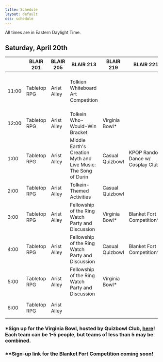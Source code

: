 ```yaml
---
title: Schedule
layout: default
css: schedule
---
```


<!-- Thanks for the HTML export google sheets! -->

<!--# Schedule of Events
## Coming soon!-->
All times are in Eastern Daylight Time.

## Saturday, April 20th
<div class="ritz grid-container" dir="ltr" markdown="0">
    <table class="waffle" cellspacing="0" cellpadding="0">
        <thead>
            <tr>
                <th class="row-header freezebar-origin-ltr"></th>
                <th class="column-headers-background">BLAIR 201</th>
                <th class="column-headers-background">BLAIR 205</th>
                <th class = "column-headers-background">BLAIR 213</th>
                <th class="column-headers-background">BLAIR 219</th>
                <th class="column-headers-background">BLAIR 221</th>
                <th class="column-headers-background">BLAIR 223</th>
                <th class="column-headers-background">BLAIR 229</th>
                <th class="row-header freezebar-origin-ltr"></th>
            </tr>
        </thead>
        <tbody>
            <tr>
                <td class="time">11:00</td>
                <td class="blue">Tabletop RPG</td>
                <td class="yellow">Arist Alley</td>
                <td class = "blue">Tolkien Whiteboard Art Competition</td>
                <td></td>
                <td></td>
                <td></td>
                <td class="blue">Arcade Culture Isn't Dead: A Rhythm Gaming Perspective</td>
                <td class="time">11:00</td>
            </tr>
            <tr>
                <td class="time">12:00</td>
                <td class="blue">Tabletop RPG</td>
                <td class="yellow">Arist Alley</td>
                <td class = "blue">Tolkein Who-Would-Win Bracket</td>
                <td class = "yellow">Virginia Bowl*</td>
                <td></td>
                <td></td>
                <td class="yellow">Costume Contest</td>
                <td class="time">12:00</td>
            </tr>
            <tr>
                <td class="time">1:00</td>
                <td class="blue">Tabletop RPG</td>
                <td class="yellow">Arist Alley</td>
                <td class = "blue">Middle Earth's Creation Myth and Live Music: The Song of Durin</td>
                <td class = "blue">Casual Quizbowl</td>
                <td class = "blue">KPOP Random Dance w/ Cosplay Club</td>
                <td class = "yellow">Pokemon Trivia</td>
                <td class="blue">RPGs Besides DnD: A Tabletop Panel</td>
                <td class="time">1:00</td>
            </tr>
            <tr>
                <td class="time">2:00</td>
                <td class="blue">Tabletop RPG</td>
                <td class="yellow">Arist Alley</td>
                <td class = "blue">Tolkein-Themed Activities</td>
                <td class = "blue">Casual Quizbowl</td>
                <td></td>
                <td></td>
                <td class="yellow">Anime Music Quiz</td>
                <td class="time">2:00</td>
            </tr>
            <tr>
                <td class="time">3:00</td>
                <td class="blue">Tabletop RPG</td>
                <td class="yellow">Arist Alley</td>
                <td class = "blue">Fellowship of the Ring Watch Party and Discussion</td>
                <td class = "yellow">Virginia Bowl*</td>
                <td class = "yellow">Blanket Fort Competition**</td>
                <td></td>
                <td class="blue">Beginner Cosplay Panel</td>
                <td class="time">3:00</td>
            </tr>
            <tr>
                <td class="time">4:00</td>
                <td class="blue">Tabletop RPG</td>
                <td class="yellow">Arist Alley</td>
                <td class = "blue">Fellowship of the Ring Watch Party and Discussion</td>
                <td class = "blue">Casual Quizbowl</td>
                <td class = "yellow">Blanket Fort Competition**</td>
                <td></td>
                <td class="yellow">Kahoot Game Show w/ Cosplay Club</td>
                <td class="time">4:00</td>
            </tr>
            <tr>
                <td class="time">5:00</td>
                <td class="blue">Tabletop RPG</td>
                <td class="yellow">Arist Alley</td>
                <td class = "blue">Fellowship of the Ring Watch Party and Discussion</td>
                <td class = "yellow">Virginia Bowl*</td>
                <td></td>
                <td></td>
                <td></td>
                <td class="time">5:00</td>
            </tr>
            <tr>
                <td class="time">6:00</td>
                <td class="blue">Tabletop RPG</td>
                <td class="yellow">Arist Alley</td>
                <td></td>
                <td></td>
                <td></td>
                <td></td>
                <td class = "yellow">Costume Contest Results</td>
                <td class="time">6:00</td>
            </tr>
        </tbody>
    </table>
</div>

### *Sign up for the Virginia Bowl, hosted by Quizbowl Club, [here](https://docs.google.com/forms/d/e/1FAIpQLSdwfr7D5m-XeqoqiJRbF6NHqHIgxfejMXcz8quOJ20Ucz3HuQ/viewform?usp=sf_link)! Each team can be 1-5 people, but teams of less than 5 may be combined.
### **Sign-up link for the Blanket Fort Competition coming soon!
<!--# Coming Soon! -->
